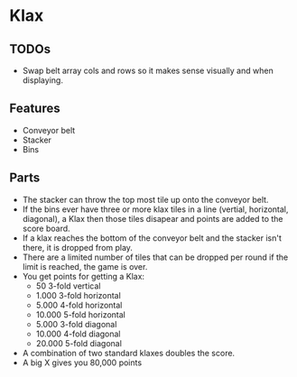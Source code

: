 Klax
====

TODOs
-----
- Swap belt array cols and rows so it makes sense visually and when displaying.

Features
--------
- Conveyor belt
- Stacker
- Bins

Parts
-----
<!-- - Klax tiles move down the conveyor belt in the lane that it's in. -->
<!-- - Once they reach the bottom, if the stacker is in the same lane, they are put on the stacker -->
<!-- - The stacker can move left and right along the lanes. -->
<!-- - The stacker can drop the last caught tile onto the bin lane it is currently over. -->
- The stacker can throw the top most tile up onto the conveyor belt.
- If the bins ever have three or more klax tiles in a line (vertial, horizontal, diagonal), a Klax then those tiles disapear and points are added to the score board.
- If a klax reaches the bottom of the conveyor belt and the stacker isn't there, it is dropped from play.
- There are a limited number of tiles that can be dropped per round if the limit is reached, the game is over.
- You get points for getting a Klax:
    - 50 	    3-fold vertical
    - 1.000 	3-fold horizontal
    - 5.000 	4-fold horizontal
    - 10.000 	5-fold horizontal
    - 5.000 	3-fold diagonal
    - 10.000 	4-fold diagonal
    - 20.000 	5-fold diagonal 
- A combination of two standard klaxes doubles the score.
- A big X gives you 80,000 points